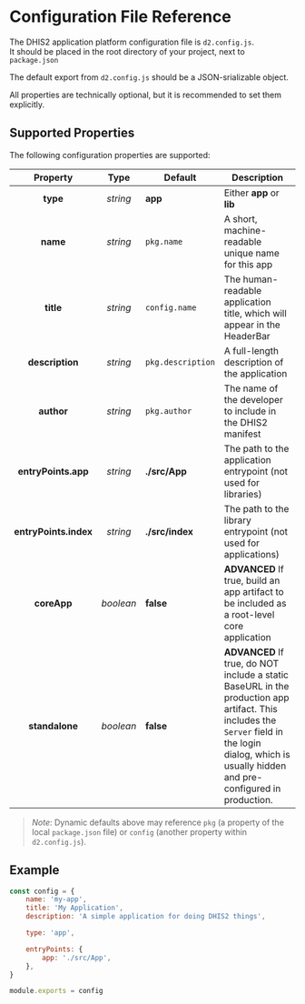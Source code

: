 # Configuration File Reference

The DHIS2 application platform configuration file is `d2.config.js`.<br/>
It should be placed in the root directory of your project, next to `package.json`

The default export from `d2.config.js` should be a JSON-srializable object.

All properties are technically optional, but it is recommended to set them explicitly.

## Supported Properties

The following configuration properties are supported:

|       Property        |   Type    | Default           | Description                                                                                                                                                                                           |
| :-------------------: | :-------: | ----------------- | ----------------------------------------------------------------------------------------------------------------------------------------------------------------------------------------------------- |
|       **type**        | _string_  | **app**           | Either **app** or **lib**                                                                                                                                                                             |
|       **name**        | _string_  | `pkg.name`        | A short, machine-readable unique name for this app                                                                                                                                                    |
|       **title**       | _string_  | `config.name`     | The human-readable application title, which will appear in the HeaderBar                                                                                                                              |
|    **description**    | _string_  | `pkg.description` | A full-length description of the application                                                                                                                                                          |
|      **author**       | _string_  | `pkg.author`      | The name of the developer to include in the DHIS2 manifest                                                                                                                                            |
|  **entryPoints.app**  | _string_  | **./src/App**     | The path to the application entrypoint (not used for libraries)                                                                                                                                       |
| **entryPoints.index** | _string_  | **./src/index**   | The path to the library entrypoint (not used for applications)                                                                                                                                        |
|      **coreApp**      | _boolean_ | **false**         | **ADVANCED** If true, build an app artifact to be included as a root-level core application                                                                                                           |
|    **standalone**     | _boolean_ | **false**         | **ADVANCED** If true, do NOT include a static BaseURL in the production app artifact. This includes the `Server` field in the login dialog, which is usually hidden and pre-configured in production. |

> _Note_: Dynamic defaults above may reference `pkg` (a property of the local `package.json` file) or `config` (another property within `d2.config.js`).

## Example

```js
const config = {
    name: 'my-app',
    title: 'My Application',
    description: 'A simple application for doing DHIS2 things',

    type: 'app',

    entryPoints: {
        app: './src/App',
    },
}

module.exports = config
```
